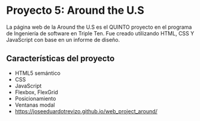 # Proyecto 5: Around the U.S

La página web de la Around the U.S es el QUINTO proyecto en el programa de Ingeniería de software en Triple Ten. Fue creado utilizando HTML, CSS Y JavaScript con base en un informe de diseño.

## Características del proyecto

-	HTML5 semántico
-	CSS
-	JavaScript
-	Flexbox, FlexGrid
-	Posicionamiento
-	Ventanas modal
-	https://joseeduardotrevizo.github.io/web_project_around/

